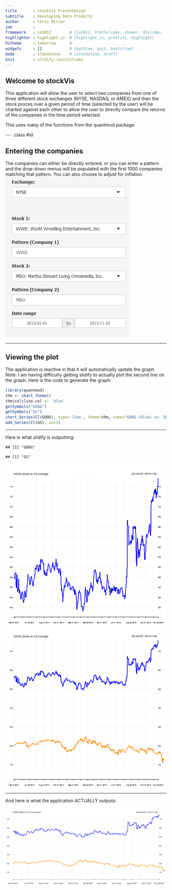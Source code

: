 ```yaml
---
title       : stockVis Presentation
subtitle    : Developing Data Products
author      : Chris Miller
job         : 
framework   : io2012        # {io2012, html5slides, shower, dzslides, ...}
highlighter : highlight.js  # {highlight.js, prettify, highlight}
hitheme     : tomorrow      # 
widgets     : []            # {mathjax, quiz, bootstrap}
mode        : standalone    # {standalone, draft}
knit        : slidify::knit2slides
---
```


## Welcome to stockVis

This application will allow the user to select two companies from one of three different stock exchanges (NYSE, NASDAQ, or AMEX) and then the stock proces over a given period of time (selected by the user) will be charted against each other to allow the user to directly compare the returns of the companies in the time period selected.

This uses many of the functions from the quantmod package.

--- .class #id 

## Entering the companies

The companies can either be directly entered, or you can enter a pattern and the drop-down menus will be populated with the first 1000 companies matching that pattern.  You can also choose to adjust for inflation.  
![](./assets/img/screenshot1.png)

---

## Viewing the plot

The application is reactive in that it will automatically update the graph.  
Note: I am having difficulty getting slidify to actually plot the second line on the graph.  Here is the code to generate the graph:


```r
library(quantmod)
thm <- chart_theme()
thm$col$line.col <- 'blue'
getSymbols("GOOG")
getSymbols("GS")
chart_Series(Cl(GOOG), type='line', theme=thm, name="GOOG (blue) vs. GS (orange)")
add_Series(Cl(GS), on=1)
```

---

Here is what slidify is outputting:  

```
## [1] "GOOG"
```

```
## [1] "GS"
```

![plot of chunk unnamed-chunk-2](figure/unnamed-chunk-2-1.png) ![plot of chunk unnamed-chunk-2](figure/unnamed-chunk-2-2.png) 

---
And here is what the application ACTUALLY outputs:
  
![](./assets/img/screenshot2.png)
